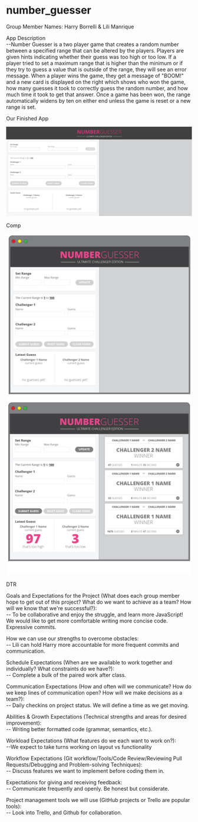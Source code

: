 # number_guesser

Group Member Names: Harry Borrelli & Lili Manrique

App Description  
--Number Guesser is a two player game that creates a random number between a specified range that can be altered by the players. Players are given hints indicating whether their guess was too high or too low. If a player tried to set a maximum range that is higher than the minimum or if they try to guess a value that is outside of the range, they will see an error message. When a player wins the game, they get a message of "BOOM!" and a new card is displayed on the right which shows who won the game, how many guesses it took to correctly guess the random number, and how much time it took to get that answer. Once a game has been won, the range automatically widens by ten on either end unless the game is reset or a new range is set.

Our Finished App  

![](assets/screenshot.jpg)  

Comp  

![](assets/zero-state.jpg)
![](assets/winner-cards.jpg)   

DTR  

Goals and Expectations for the Project (What does each group member hope to get out of this project? What do we want to achieve as a team? How will we know that we're successful?):  
-- To be collaborative and enjoy the struggle, and learn more JavaScript! We would like to get more comfortable writing more concise code. Expressive commits.

How we can use our strengths to overcome obstacles:  
-- Lili can hold Harry more accountable for more frequent commits and communication.

Schedule Expectations (When are we available to work together and individually? What constraints do we have?):  
-- Complete a bulk of the paired work after class.

Communication Expectations (How and often will we communicate? How do we keep lines of communication open? How will we make decisions as a team?):  
-- Daily checkins on project status. We will define a time as we get moving.

Abilities & Growth Expectations (Technical strengths and areas for desired improvement):  
-- Writing better formatted code (grammar, semantics, etc.).

Workload Expectations (What features do we each want to work on?):  
--We expect to take turns working on layout vs functionality

Workflow Expectations (Git workflow/Tools/Code Review/Reviewing Pull Requests/Debugging and Problem-solving Techniques):  
-- Discuss features we want to implement before coding them in.

Expectations for giving and receiving feedback:  
-- Communicate frequently and openly. Be honest but considerate.

Project management tools we will use (GitHub projects or Trello are popular tools):  
-- Look into Trello, and Github for collaboration.
